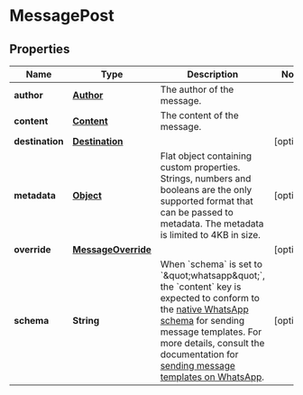 

# MessagePost

## Properties

Name | Type | Description | Notes
------------ | ------------- | ------------- | -------------
**author** | [**Author**](Author.md) | The author of the message. | 
**content** | [**Content**](Content.md) | The content of the message. | 
**destination** | [**Destination**](Destination.md) |  |  [optional]
**metadata** | [**Object**](.md) | Flat object containing custom properties. Strings, numbers and booleans  are the only supported format that can be passed to metadata. The metadata is limited to 4KB in size.  |  [optional]
**override** | [**MessageOverride**](MessageOverride.md) |  |  [optional]
**schema** | **String** | When &#x60;schema&#x60; is set to &#x60;\&quot;whatsapp\&quot;&#x60;, the &#x60;content&#x60; key is expected to conform to the [native WhatsApp schema](https://developers.facebook.com/docs/whatsapp/api/messages/message-templates) for sending message templates. For more details, consult the documentation for [sending message templates on WhatsApp](https://docs.smooch.io/guide/whatsapp/#sending-message-templates).  |  [optional]



